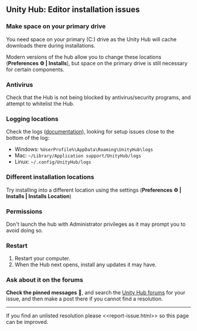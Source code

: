 ## Unity Hub: Editor installation issues
### Make space on your primary drive
You need space on your primary (C:) drive as the Unity Hub will cache downloads there during installations.

Modern versions of the hub allow you to change these locations (**Preferences ⚙️ | Installs**), but space on the primary drive is still necessary for certain components.

### Antivirus
Check that the Hub is not being blocked by antivirus/security programs, and attempt to whitelist the Hub.

### Logging locations
Check the logs ([documentation](https://docs.unity3d.com/Manual/LogFiles.html)), looking for setup issues close to the bottom of the log:
- Windows: `%UserProfile%\AppData\Roaming\UnityHub\logs`
- Mac: `~/Library/Application support/UnityHub/logs`
- Linux: `~/.config/UnityHub/logs`  

### Different installation locations
Try installing into a different location using the settings (**Preferences ⚙️ | Installs | Installs Location**)

### Permissions
Don't launch the hub with Administrator privileges as it may prompt you to avoid doing so.

### Restart
1. Restart your computer.
1. When the Hub next opens, install any updates it may have.


### Ask about it on the forums
**Check the pinned messages** 📌, and search the [Unity Hub forums](https://forum.unity.com/forums/unity-hub.142/) for your issue, and then make a post there if you cannot find a resolution.

---
If you find an unlisted resolution please <<report-issue.html>> so this page can be improved.  